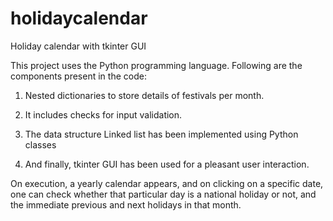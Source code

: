 # holidaycalendar

Holiday calendar with tkinter GUI

This project uses the Python programming language. Following are the components present in the code: 

1. Nested dictionaries to store details of festivals per month. 

2. It includes checks for input validation.

3. The data structure Linked list has been implemented using Python classes

4. And finally, tkinter GUI has been used for a pleasant user interaction.

On execution, a yearly calendar appears, and on clicking on a specific date, one can check whether that particular day is a national holiday or not, and the immediate previous and next holidays in that month.
